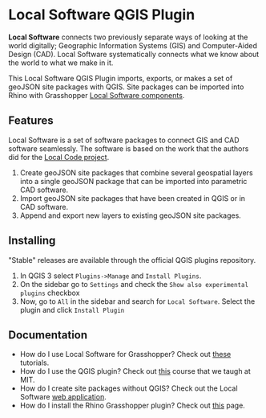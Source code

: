# Local Software QGIS Plugin
**Local Software** connects two previously separate ways of looking at the world digitally; Geographic Information Systems (GIS) and Computer-Aided Design (CAD). Local Software systematically connects what we know about the world to what we make in it.

This Local Software QGIS Plugin imports, exports, or makes a set of geoJSON site packages with QGIS. Site packages can be imported into Rhino with Grasshopper [Local Software components](https://beta.uselocalco.de/download).

## Features
Local Software is a set of software packages to connect GIS and CAD software seamlessly. The software is based on the work that the authors did for the [Local Code project](https://books.google.com.mx/books/about/Local_Code.html?id=-KQNrgEACAAJ&source=kp_book_description&redir_esc=y). 
1. Create geoJSON site packages that combine several geospatial layers into a single geoJSON package that can be imported into parametric CAD software.
2. Import geoJSON site packages that have been created in QGIS or in CAD software.
3. Append and export new layers to existing geoJSON site packages. 

## Installing
"Stable" releases are available through the official QGIS plugins repository.

1. In QGIS 3 select `Plugins->Manage` and `Install Plugins`.
2. On the sidebar go to `Settings` and check the `Show also experimental plugins` checkbox
3. Now, go to `All` in the sidebar and search for `Local Software`. Select the plugin and click `Install Plugin`

## Documentation
* How do I use Local Software for Grasshopper? Check out [these](https://beta.uselocalco.de/documentation) tutorials.
* How do I use the QGIS plugin? Check out [this](https://canvas.mit.edu/courses/14233) course that we taugh at MIT.
* How do I create site packages without QGIS? Check out the Local Software [web application](https://beta.uselocalco.de/).
* How do I install the Rhino Grasshopper plugin? Check out [this](https://www.food4rhino.com/en/app/local-software) page.
